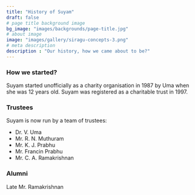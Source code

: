 ```yaml
---
title: "History of Suyam"
draft: false
# page title background image
bg_image: "images/backgrounds/page-title.jpg"
# about image
image: "images/gallery/siragu-concepts-3.png"
# meta description
description : "Our history, how we came about to be?"
---
```


### How we started?

Suyam started unofficially as a charity organisation in 1987 by Uma when she 
was 12 years old. Suyam was registered as a charitable trust in 1997.

### Trustees

Suyam is now run by a team of trustees:

- Dr. V. Uma
- Mr. R. N. Muthuram
- Mr. K. J. Prabhu
- Mr. Francin Prabhu
- Mr. C. A. Ramakrishnan

### Alumni

Late Mr. Ramakrishnan

